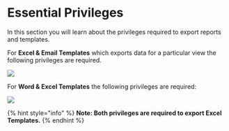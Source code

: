 # Essential Privileges

In this section you will learn about the privileges required to export reports and templates.

For **Excel & Email Templates** which exports data for a particular view the following privileges are required.

![](../../.gitbook/assets/Priv\_1.png)

For **Word & Excel Templates** the following privileges are required:

![](../../.gitbook/assets/Priv\_2.png)

{% hint style="info" %}
**Note: Both privileges are required to export Excel Templates.** &#x20;
{% endhint %}
